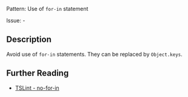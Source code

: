 Pattern: Use of `for-in` statement

Issue: -

## Description

Avoid use of `for-in` statements. They can be replaced by `Object.keys`.

## Further Reading

* [TSLint - no-for-in](https://github.com/microsoft/tslint-microsoft-contrib/blob/master/README.md#supported-rules)